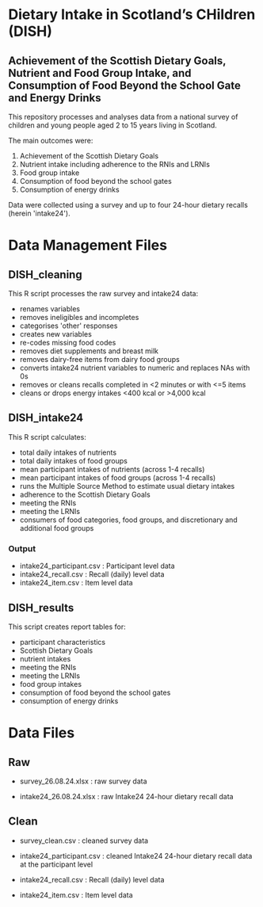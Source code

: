 # Dietary Intake in Scotland’s CHildren (DISH)
## Achievement of the Scottish Dietary Goals, Nutrient and Food Group Intake, and Consumption of Food Beyond the School Gate and Energy Drinks

This repository processes and analyses data from a national survey of children and young people aged 2 to 15 years living in Scotland. 

The main outcomes were:
1. Achievement of the Scottish Dietary Goals
2. Nutrient intake including adherence to the RNIs and LRNIs
3. Food group intake
4. Consumption of food beyond the school gates
5. Consumption of energy drinks

Data were collected using a survey and up to four 24-hour dietary recalls (herein 'intake24').

# Data Management Files
## DISH_cleaning

This R script processes the raw survey and intake24 data: 
- renames variables 
- removes ineligibles and incompletes
- categorises 'other' responses
- creates new variables
- re-codes missing food codes
- removes diet supplements and breast milk
- removes dairy-free items from dairy food groups
- converts intake24 nutrient variables to numeric and replaces NAs with 0s
- removes or cleans recalls completed in <2 minutes or with <=5 items
- cleans or drops energy intakes <400 kcal or >4,000 kcal

## DISH_intake24

This R script calculates:
- total daily intakes of nutrients
- total daily intakes of food groups
- mean participant intakes of nutrients (across 1-4 recalls)
- mean participant intakes of food groups (across 1-4 recalls)
- runs the Multiple Source Method to estimate usual dietary intakes
- adherence to the Scottish Dietary Goals
- meeting the RNIs
- meeting the LRNIs
- consumers of food categories, food groups, and discretionary and additional food groups

### Output
- intake24_participant.csv : Participant level data
- intake24_recall.csv : Recall (daily) level data
- intake24_item.csv : Item level data

## DISH_results

This script creates report tables for:
- participant characteristics
- Scottish Dietary Goals
- nutrient intakes
- meeting the RNIs
- meeting the LRNIs
- food group intakes
- consumption of food beyond the school gates
- consumption of energy drinks 


# Data Files
## Raw

- survey_26.08.24.xlsx : raw survey data
    
- intake24_26.08.24.xlsx : raw Intake24 24-hour dietary recall data
    

## Clean

- survey_clean.csv : cleaned survey data

- intake24_participant.csv : cleaned Intake24 24-hour dietary recall data at the participant level
- intake24_recall.csv : Recall (daily) level data
- intake24_item.csv : Item level data
